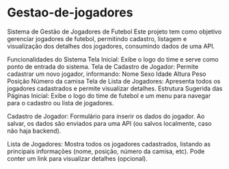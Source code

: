 # Gestao-de-jogadores
Sistema de Gestão de Jogadores de Futebol
Este projeto tem como objetivo gerenciar jogadores de futebol, permitindo cadastro, listagem e visualização dos detalhes dos jogadores, consumindo dados de uma API.

Funcionalidades do Sistema
Tela Inicial: Exibe o logo do time e serve como ponto de entrada do sistema.
Tela de Cadastro de Jogador: Permite cadastrar um novo jogador, informando:
Nome
Sexo
Idade
Altura
Peso
Posição
Número da camisa
Tela de Lista de Jogadores: Apresenta todos os jogadores cadastrados e permite visualizar detalhes.
Estrutura Sugerida das Páginas
Inicial:
Exibe o logo do time de futebol e um menu para navegar para o cadastro ou lista de jogadores.

Cadastro de Jogador:
Formulário para inserir os dados do jogador. Ao salvar, os dados são enviados para uma API (ou salvos localmente, caso não haja backend).

Lista de Jogadores:
Mostra todos os jogadores cadastrados, listando as principais informações (nome, posição, número da camisa, etc). Pode conter um link para visualizar detalhes (opcional).
